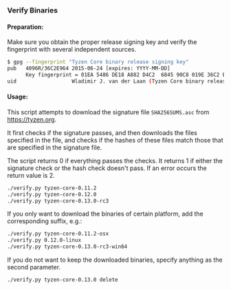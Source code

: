 ### Verify Binaries

#### Preparation:

Make sure you obtain the proper release signing key and verify the fingerprint with several independent sources.

```sh
$ gpg --fingerprint "Tyzen Core binary release signing key"
pub   4096R/36C2E964 2015-06-24 [expires: YYYY-MM-DD]
      Key fingerprint = 01EA 5486 DE18 A882 D4C2  6845 90C8 019E 36C2 E964
uid                  Wladimir J. van der Laan (Tyzen Core binary release signing key) <laanwj@gmail.com>
```

#### Usage:

This script attempts to download the signature file `SHA256SUMS.asc` from https://tyzen.org.

It first checks if the signature passes, and then downloads the files specified in the file, and checks if the hashes of these files match those that are specified in the signature file.

The script returns 0 if everything passes the checks. It returns 1 if either the signature check or the hash check doesn't pass. If an error occurs the return value is 2.


```sh
./verify.py tyzen-core-0.11.2
./verify.py tyzen-core-0.12.0
./verify.py tyzen-core-0.13.0-rc3
```

If you only want to download the binaries of certain platform, add the corresponding suffix, e.g.:

```sh
./verify.py tyzen-core-0.11.2-osx
./verify.py 0.12.0-linux
./verify.py tyzen-core-0.13.0-rc3-win64
```

If you do not want to keep the downloaded binaries, specify anything as the second parameter.

```sh
./verify.py tyzen-core-0.13.0 delete
```
